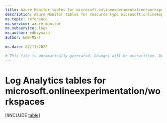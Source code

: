 ```yaml
---
title: Azure Monitor tables for microsoft.onlineexperimentation/workspaces
description: Azure Monitor tables for resource type microsoft.onlineexperimentation/workspaces
ms.topic: reference
ms.service: azure-monitor
ms.subservice: logs
ms.author: edbaynash
author: EdB-MSFT
   
ms.date: 02/11/2025

# This file is automatically generated. Changes will be overwritten. Do not change this file directly.
---
```


# Log Analytics tables for microsoft.onlineexperimentation/workspaces  

[!INCLUDE [table](~/reusable-content/ce-skilling/azure/includes/azure-monitor/reference/tables/microsoft-onlineexperimentation_workspaces-include.md)]

